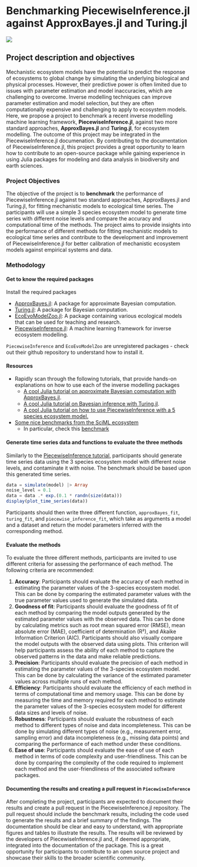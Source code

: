 # Benchmarking PiecewiseInference.jl against ApproxBayes.jl and Turing.jl

![](https://github.com/vboussange/PiecewiseInference.jl/raw/main/docs/animated.gif)


## Project description and objectives
Mechanistic ecosystem models have the potential to predict the response of ecosystems to global change by simulating the underlying biological and physical processes. However, their predictive power is often limited due to issues with parameter estimation and model inaccuracies, which are challenging to overcome. Inverse modelling techniques can improve parameter estimation and model selection, but they are often computationally expensive and challenging to apply to ecosystem models. Here, we propose a project to benchmark a recent inverse modelling machine learning framework, **PiecewiseInference.jl**, against two more standard approaches, **ApproxBayes.jl** and **Turing.jl**, for ecosystem modelling. The outcome of this project may be integrated in the PiecewiseInference.jl documenation. By contributing to the documentation of PiecewiseInference.jl, this project provides a great opportunity to learn how to contribute to an open-source package while gaining experience in using Julia packages for modeling and data analysis in biodiversity and earth sciences. 

### Project Objectives
The objective of the project is to **benchmark** the performance of PiecewiseInference.jl against two standard approaches, ApproxBayes.jl and Turing.jl, for fitting mechanistic models to ecological time series. The participants will use a simple 3 species ecosystem model to generate time series with different noise levels and compare the accuracy and computational time of the methods. The project aims to provide insights into the performance of different methods for fitting mechanistic models to ecological time series and contribute to the development and improvement of PiecewiseInference.jl for better calibration of mechanistic ecosystem models against empirical systems and data.

### Methodology

#### Get to know the required packages
Install the required packages
- [ApproxBayes.jl](https://github.com/marcjwilliams1/ApproxBayes.jl): A package for approximate Bayesian computation.
- [Turing.jl](https://turing.ml): A package for Bayesian computation.
- [EcoEvoModelZoo.jl](https://github.com/vboussange/EcoEvoModelZoo.jl): A package containing various ecological models that can be used for teaching and research.
- [PiecewiseInference.jl](https://github.com/vboussange/PiecewiseInference.jl): A machine learning framework for inverse ecosystem modelling.

`PiecewiseInference` and `EcoEvoModelZoo` are unregistered packages - check out their github repository to understand how to install it.

#### Resources
- Rapidly scan through the following tutorials, that provide hands-on explanations on how to use each of the inverse modelling packages
  - [A cool Julia tutorial on approximate Bayesian computation with ApproxBayes.jl](https://vboussange.github.io/post/abc_inference/).
  - [A cool Julia tutorial on Bayesian inference with Turing.jl](https://turinglang.org/v0.24/tutorials/10-bayesian-differential-equations/).
  - [A cool Julia tutorial on how to use PiecewiseInference with a 5 species ecosystem model.](https://vboussange.github.io/post/piecewiseinference/)
- [Some nice benchmarks from the SciML ecosystem](https://docs.sciml.ai/SciMLBenchmarksOutput/stable/BayesianInference/DiffEqBayesFitzHughNagumo/)
  - In particular, check this [benchmark](https://docs.sciml.ai/SciMLBenchmarksOutput/stable/BayesianInference/DiffEqBayesLorenz/)


#### Generate time series data and functions to evaluate the three methods

Similarly to the [PiecewiseInference tutorial](https://vboussange.github.io/post/piecewiseinference/), participants should generate time series data using the 3 species ecosystem model with different noise levels, and contaminate it with noise. The benchmark should be based upon this generated time series.

```julia
data = simulate(model) |> Array
noise_level = 0.1
data = data .* exp.(0.1 * randn(size(data)))
display(plot_time_series(data))
```

Participants should then write three different function, `approxBayes_fit`, `turing_fit`, and `piecewise_inference_fit`, which take as arguments a model and a dataset and return the model parameters inferred with the corresponding method.

#### Evaluate the methods


To evaluate the three different methods, participants are invited to use different criteria for assessing the performance of each method. The following criteria are recommended: 
1. **Accuracy**: Participants should evaluate the accuracy of each method in estimating the parameter values of the 3-species ecosystem model. This can be done by comparing the estimated parameter values with the true parameter values used to generate the simulated data. 
2. **Goodness of fit**: Participants should evaluate the goodness of fit of each method by comparing the model outputs generated by the estimated parameter values with the observed data. This can be done by calculating metrics such as root mean squared error (RMSE), mean absolute error (MAE), coefficient of determination (R²), and Akaike Information Criterion (AIC). Participants should also visually compare the model outputs with the observed data using plots. This criterion will help participants assess the ability of each method to capture the observed patterns in the data and make reliable predictions.
3. **Precision**: Participants should evaluate the precision of each method in estimating the parameter values of the 3-species ecosystem model. This can be done by calculating the variance of the estimated parameter values across multiple runs of each method. 
4. **Efficiency**: Participants should evaluate the efficiency of each method in terms of computational time and memory usage. This can be done by measuring the time and memory required for each method to estimate the parameter values of the 3-species ecosystem model for different data sizes and levels of noise. 
5. **Robustness**: Participants should evaluate the robustness of each method to different types of noise and data incompleteness. This can be done by simulating different types of noise (e.g., measurement error, sampling error) and data incompleteness (e.g., missing data points) and comparing the performance of each method under these conditions. 
6. **Ease of use**: Participants should evaluate the ease of use of each method in terms of code complexity and user-friendliness. This can be done by comparing the complexity of the code required to implement each method and the user-friendliness of the associated software packages.


#### Documenting the results and creating a pull request in `PiecewiseInference`

After completing the project, participants are expected to document their results and create a pull request in the PiecewiseInference.jl repository. The pull request should include the benchmark results, including the code used to generate the results and a brief summary of the findings. The documentation should be clear and easy to understand, with appropriate figures and tables to illustrate the results. The results will be reviewed by the developers of PiecewiseInference.jl and, if deemed appropriate, integrated into the documentation of the package. This is a great opportunity for participants to contribute to an open source project and showcase their skills to the broader scientific community.
